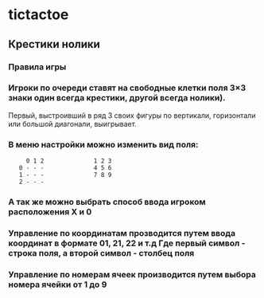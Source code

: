 # tictactoe
## Крестики нолики 
### **Правила игры**
### Игроки по очереди ставят на свободные клетки поля 3×3 знаки один всегда крестики, другой всегда нолики).
Первый, выстроивший в ряд 3 своих фигуры по вертикали, горизонтали или большой диагонали, выигрывает.

### В меню настройки можно изменить вид поля:
         0 1 2              1 2 3
       0 - - -              4 5 6
       1 - - -              7 8 9
       2 - - -
### А так же можно выбрать способ ввода игроком расположения Х и 0 
### Управление по координатам прозводится путем ввода координат в формате 01, 21, 22 и т.д Где первый символ - строка поля, а второй символ - столбец поля
### Управление по номерам ячеек производится путем выбора номера ячейки от 1 до 9
